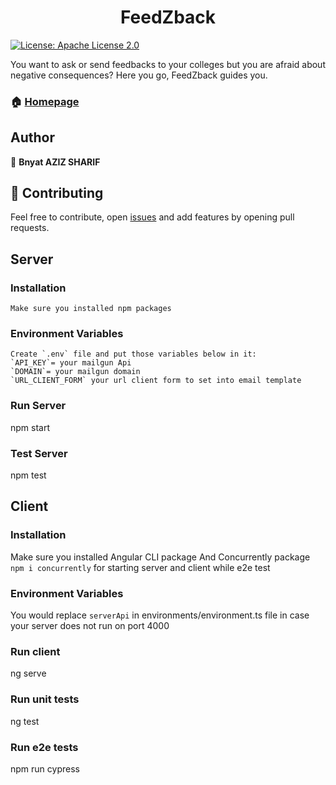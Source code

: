 <h1 align="center"> FeedZback </h1>
<p>
  <a href="#" target="_blank">
    <img alt="License: Apache License 2.0" src="https://img.shields.io/badge/License-Apache License 2.0-yellow.svg" />
  </a>
</p>
 You want to ask or send feedbacks to your colleges but you are afraid about negative consequences? Here you go, FeedZback guides you.

### 🏠 [Homepage](https://feedzback.zenika.com)

## Author

👤 **Bnyat AZIZ SHARIF**


## 🤝 Contributing

Feel free to contribute, open [issues](https://github.com/Zenika/feedzback/issues) and add features by opening pull requests.


## Server
 ### Installation
    Make sure you installed npm packages
 ### Environment Variables
    Create `.env` file and put those variables below in it:
    `API_KEY`= your mailgun Api
    `DOMAIN`= your mailgun domain
    `URL_CLIENT_FORM` your url client form to set into email template
 ### Run Server
   npm start
 ### Test Server
   npm test
  
## Client
 ### Installation
   Make sure you installed Angular CLI package
   And Concurrently package `npm i concurrently` for starting server and client while e2e test
 ### Environment Variables
   You would replace `serverApi` in environments/environment.ts file in case your server does not run on port 4000
 ### Run client
   ng serve
 ### Run unit tests
  ng test
 ### Run e2e tests
  npm run cypress
   
